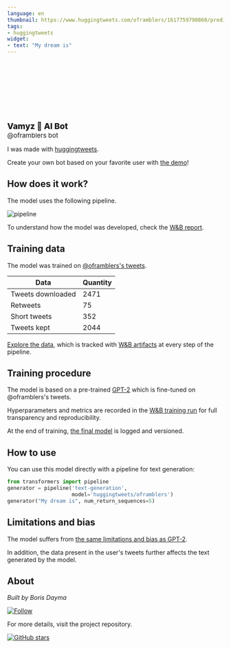 ```yaml
---
language: en
thumbnail: https://www.huggingtweets.com/oframblers/1617759790860/predictions.png
tags:
- huggingtweets
widget:
- text: "My dream is"
---
```


<div>
<div style="width: 132px; height:132px; border-radius: 50%; background-size: cover; background-image: url('https://pbs.twimg.com/profile_images/1365027685173518336/5emgEh7A_400x400.jpg')">
</div>
<div style="margin-top: 8px; font-size: 19px; font-weight: 800">Vamyz 🤖 AI Bot </div>
<div style="font-size: 15px">@oframblers bot</div>
</div>

I was made with [huggingtweets](https://github.com/borisdayma/huggingtweets).

Create your own bot based on your favorite user with [the demo](https://colab.research.google.com/github/borisdayma/huggingtweets/blob/master/huggingtweets-demo.ipynb)!

## How does it work?

The model uses the following pipeline.

![pipeline](https://github.com/borisdayma/huggingtweets/blob/master/img/pipeline.png?raw=true)

To understand how the model was developed, check the [W&B report](https://wandb.ai/wandb/huggingtweets/reports/HuggingTweets-Train-a-Model-to-Generate-Tweets--VmlldzoxMTY5MjI).

## Training data

The model was trained on [@oframblers's tweets](https://twitter.com/oframblers).

| Data | Quantity |
| --- | --- |
| Tweets downloaded | 2471 |
| Retweets | 75 |
| Short tweets | 352 |
| Tweets kept | 2044 |

[Explore the data](https://wandb.ai/wandb/huggingtweets/runs/m1uvdmz7/artifacts), which is tracked with [W&B artifacts](https://docs.wandb.com/artifacts) at every step of the pipeline.

## Training procedure

The model is based on a pre-trained [GPT-2](https://huggingface.co/gpt2) which is fine-tuned on @oframblers's tweets.

Hyperparameters and metrics are recorded in the [W&B training run](https://wandb.ai/wandb/huggingtweets/runs/32608sfl) for full transparency and reproducibility.

At the end of training, [the final model](https://wandb.ai/wandb/huggingtweets/runs/32608sfl/artifacts) is logged and versioned.

## How to use

You can use this model directly with a pipeline for text generation:

```python
from transformers import pipeline
generator = pipeline('text-generation',
                     model='huggingtweets/oframblers')
generator("My dream is", num_return_sequences=5)
```

## Limitations and bias

The model suffers from [the same limitations and bias as GPT-2](https://huggingface.co/gpt2#limitations-and-bias).

In addition, the data present in the user's tweets further affects the text generated by the model.

## About

*Built by Boris Dayma*

[![Follow](https://img.shields.io/twitter/follow/borisdayma?style=social)](https://twitter.com/intent/follow?screen_name=borisdayma)

For more details, visit the project repository.

[![GitHub stars](https://img.shields.io/github/stars/borisdayma/huggingtweets?style=social)](https://github.com/borisdayma/huggingtweets)
